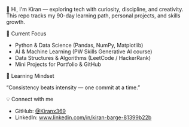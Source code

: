  🚀 Hi, I'm Kiran — exploring tech with curiosity, discipline, and creativity.  
This repo tracks my 90-day learning path, personal projects, and skills growth.

 🌱 Current Focus
- Python & Data Science (Pandas, NumPy, Matplotlib)
- AI & Machine Learning (PW Skills Generative AI course)
- Data Structures & Algorithms (LeetCode / HackerRank)
- Mini Projects for Portfolio & GitHub

 🧠 Learning Mindset
 
 “Consistency beats intensity — one commit at a time.”

 💡 Connect with me
- GitHub: [@Kiranx369](https://github.com/Kiranx369)
- LinkedIn: www.linkedin.com/in/kiran-barge-81399b22b

